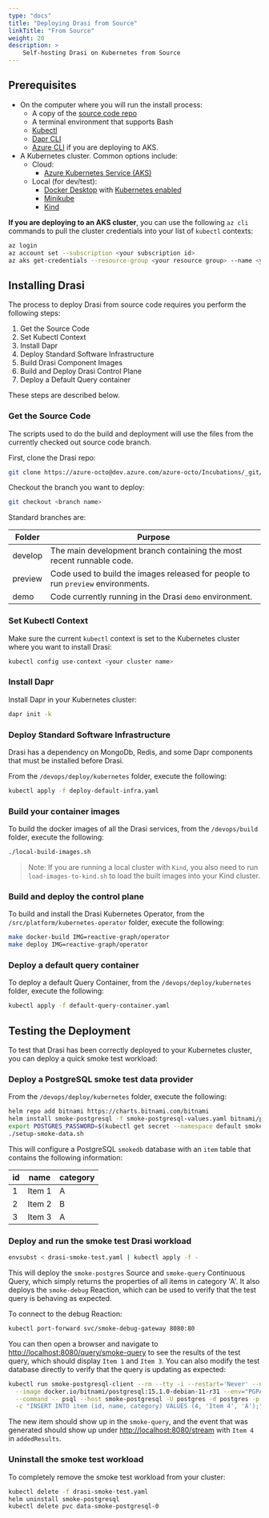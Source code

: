 ```yaml
---
type: "docs"
title: "Deploying Drasi from Source"
linkTitle: "From Source"
weight: 20
description: >
    Self-hosting Drasi on Kubernetes from Source
---
```


## Prerequisites

- On the computer where you will run the install process:
  - A copy of the [source code repo](https://dev.azure.com/azure-octo/Incubations/_git/ReactiveGraph?path=%2F&version=GBdevelop&_a=contents)
  - A terminal environment that supports Bash
  - [Kubectl](https://kubernetes.io/docs/tasks/tools/)
  - [Dapr CLI](https://docs.dapr.io/getting-started/install-dapr-cli/)
  - [Azure CLI](https://learn.microsoft.com//cli/azure/install-azure-cli) if you are deploying to AKS.
- A Kubernetes cluster. Common options include:
  - Cloud:
    - [Azure Kubernetes Service (AKS)](https://learn.microsoft.com/azure/aks/)
  - Local (for dev/test):
    - [Docker Desktop](https://www.docker.com/products/docker-desktop/) with [Kubernetes enabled](https://docs.docker.com/desktop/kubernetes/)
    - [Minikube](https://minikube.sigs.k8s.io/docs/)
    - [Kind](https://kind.sigs.k8s.io/)

**If you are deploying to an AKS cluster**, you can use the following `az cli` commands to pull the cluster credentials into your list of `kubectl` contexts:

```bash
az login
az account set --subscription <your subscription id>
az aks get-credentials --resource-group <your resource group> --name <your cluster name>
```

## Installing Drasi

The process to deploy Drasi from source code requires you perform the following steps:

1. Get the Source Code
1. Set Kubectl Context
1. Install Dapr
1. Deploy Standard Software Infrastructure
1. Build Drasi Component Images
1. Build and Deploy Drasi Control Plane
1. Deploy a Default Query container

These steps are described below.

### Get the Source Code

The scripts used to do the build and deployment will use the files from the currently checked out source code branch.

First, clone the Drasi repo:

```bash
git clone https://azure-octo@dev.azure.com/azure-octo/Incubations/_git/ReactiveGraph
```

Checkout the branch you want to deploy:

```bash
git checkout <branch name>
```

Standard branches are:

|Folder|Purpose|
|-|-|
|develop| The main development branch containing the most recent runnable code. |
|preview| Code used to build the images released for people to run ```preview``` environments. |
|demo| Code currently running in the Drasi ```demo``` environment. |

### Set Kubectl Context

Make sure the current `kubectl` context is set to the Kubernetes cluster where you want to install Drasi:

```bash
kubectl config use-context <your cluster name>
```

### Install Dapr

Install Dapr in your Kubernetes cluster:

```bash
dapr init -k
```

### Deploy Standard Software Infrastructure

Drasi has a dependency on MongoDb, Redis, and some Dapr components that must be installed before Drasi.

From the `/devops/deploy/kubernetes` folder, execute the following:

```bash
kubectl apply -f deploy-default-infra.yaml
```

### Build your container images

To build the docker images of all the Drasi services, from the `/devops/build` folder, execute the following:

```bash
./local-build-images.sh
```

> Note:  If you are running a local cluster with `Kind`, you also need to run `load-images-to-kind.sh` to load the built images into your Kind cluster.

### Build and deploy the control plane

To build and install the Drasi Kubernetes Operator, from the `/src/platform/kubernetes-operator` folder, execute the following:

```bash
make docker-build IMG=reactive-graph/operator
make deploy IMG=reactive-graph/operator
```

### Deploy a default query container

To deploy a default Query Container, from the `/devops/deploy/kubernetes` folder, execute the following:

```bash
kubectl apply -f default-query-container.yaml
```

## Testing the Deployment

To test that Drasi has been correctly deployed to your Kubernetes cluster, you can deploy a quick smoke test workload:

### Deploy a PostgreSQL smoke test data provider

From the `/devops/deploy/kubernetes` folder, execute the following:

```bash
helm repo add bitnami https://charts.bitnami.com/bitnami
helm install smoke-postgresql -f smoke-postgresql-values.yaml bitnami/postgresql
export POSTGRES_PASSWORD=$(kubectl get secret --namespace default smoke-postgresql -o jsonpath="{.data.postgres-password}" | base64 -d)
./setup-smoke-data.sh
```

This will configure a PostgreSQL `smokedb` database with an `item` table that contains the following information:

|id|name|category|
| - | - | - |
|1|Item 1|A|
|2|Item 2|B|
|3|Item 3|A|

### Deploy and run the smoke test Drasi workload

```bash
envsubst < drasi-smoke-test.yaml | kubectl apply -f -
```

This will deploy the `smoke-postgres` Source and `smoke-query` Continuous Query, which simply returns the properties of all items in category 'A'. It also deploys the `smoke-debug` Reaction, which can be used to verify that the test query is behaving as expected.

To connect to the debug Reaction:

```bash
kubectl port-forward svc/smoke-debug-gateway 8080:80
```

You can then open a browser and navigate to <http://localhost:8080/query/smoke-query> to see the results of the test query, which should display `Item 1` and `Item 3`. You can also modify the test database directly to verify that the query is updating as expected:

```bash
kubectl run smoke-postgresql-client --rm --tty -i --restart='Never' --namespace default \
  --image docker.io/bitnami/postgresql:15.1.0-debian-11-r31 --env="PGPASSWORD=$POSTGRES_PASSWORD" \
  --command -- psql --host smoke-postgresql -U postgres -d postgres -p 5432 -c '\c smokedb' \
  -c "INSERT INTO item (id, name, category) VALUES (4, 'Item 4', 'A');"
```

The new item should show up in the `smoke-query`, and the event that was generated should show up under <http://localhost:8080/stream> with `Item 4` in `addedResults`.

### Uninstall the smoke test workload

To completely remove the smoke test workload from your cluster:

```bash
kubectl delete -f drasi-smoke-test.yaml
helm uninstall smoke-postgresql
kubectl delete pvc data-smoke-postgresql-0
```
